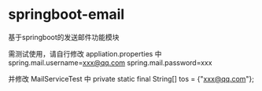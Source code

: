 # springboot-email
基于springboot的发送邮件功能模块

需测试使用，请自行修改 appliation.properties 中
spring.mail.username=xxx@qq.com
spring.mail.password=xxx

并修改 MailServiceTest 中 private static final String[] tos = {"xxx@qq.com"};


